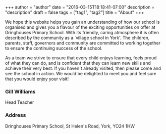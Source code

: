 +++
author = "author"
date = "2016-03-15T18:18:41-07:00"
description = "description"
draft = false
tags = ["tag1", "tag2"]
title = "About"
+++

We hope this website helps you gain an understanding of how our school is organised and gives you a flavour of the exciting opportunities on offer at Dringhouses Primary School.  With its friendly, caring atmosphere it is often described by the community as a 'village school in York'. The children, parents, staff, governors and community are committed to working together to ensure the continuing success of the school.

As a team we strive to ensure that every child enjoys learning, feels proud of what they can do, and is confident that they can learn new skills and achieve their very best. If you haven't already visited, then please come and see the school in action. We would be delighted to meet you and feel sure that you would enjoy your visit!

### Gill Williams
Head Teacher

### Address
Dringhouses Primary School, St Helen's Road, York, YO24 1HW 
